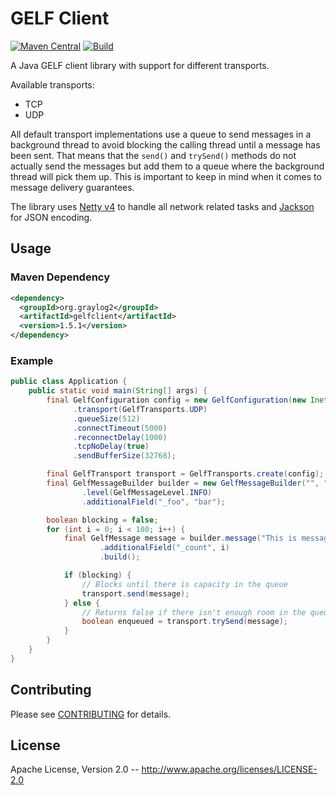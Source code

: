 GELF Client
===========

[![Maven Central](https://img.shields.io/maven-central/v/org.graylog2/gelfclient.svg)](https://mvnrepository.com/artifact/org.graylog2/gelfclient)
[![Build](https://github.com/Graylog2/gelfclient/actions/workflows/build.yml/badge.svg)](https://github.com/Graylog2/gelfclient/actions/workflows/build.yml)

A Java GELF client library with support for different transports.

Available transports:

* TCP
* UDP

All default transport implementations use a queue to send messages in a
background thread to avoid blocking the calling thread until a message has
been sent. That means that the `send()` and `trySend()` methods do not
actually send the messages but add them to a queue where the background
thread will pick them up. This is important to keep in mind when it comes to
message delivery guarantees.

The library uses [Netty v4](http://netty.io/) to handle all network related
tasks and [Jackson](https://github.com/FasterXML/jackson) for JSON encoding.

## Usage

### Maven Dependency

```xml
<dependency>
  <groupId>org.graylog2</groupId>
  <artifactId>gelfclient</artifactId>
  <version>1.5.1</version>
</dependency>
```

### Example

```java
public class Application {
    public static void main(String[] args) {
        final GelfConfiguration config = new GelfConfiguration(new InetSocketAddress("example.com", 12201))
              .transport(GelfTransports.UDP)
              .queueSize(512)
              .connectTimeout(5000)
              .reconnectDelay(1000)
              .tcpNoDelay(true)
              .sendBufferSize(32768);

        final GelfTransport transport = GelfTransports.create(config);
        final GelfMessageBuilder builder = new GelfMessageBuilder("", "example.com")
                .level(GelfMessageLevel.INFO)
                .additionalField("_foo", "bar");

        boolean blocking = false;
        for (int i = 0; i < 100; i++) {
            final GelfMessage message = builder.message("This is message #" + i)
                    .additionalField("_count", i)
                    .build();

            if (blocking) {
                // Blocks until there is capacity in the queue
                transport.send(message);
            } else {
                // Returns false if there isn't enough room in the queue
                boolean enqueued = transport.trySend(message);
            }
        }
    }
}
```

## Contributing

Please see [CONTRIBUTING](CONTRIBUTING.md) for details.

## License

Apache License, Version 2.0 -- http://www.apache.org/licenses/LICENSE-2.0
